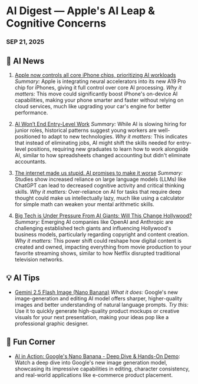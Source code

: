 # AI Digest — Apple's AI Leap & Cognitive Concerns
### SEP 21, 2025

## 🚨 AI News
1. [Apple now controls all core iPhone chips, prioritizing AI workloads](https://www.cnbc.com/2025/09/21/apple-now-controls-all-core-iphone-chips-prioritizing-ai-workloads.html)
   *Summary:* Apple is integrating neural accelerators into its new A19 Pro chip for iPhones, giving it full control over core AI processing.
   *Why it matters:* This move could significantly boost iPhone's on-device AI capabilities, making your phone smarter and faster without relying on cloud services, much like upgrading your car's engine for better performance.

2. [AI Won’t End Entry-Level Work](https://www.bloomberg.com/news/newsletters/2025-09-21/ai-won-t-end-entry-level-work)
   *Summary:* While AI is slowing hiring for junior roles, historical patterns suggest young workers are well-positioned to adapt to new technologies.
   *Why it matters:* This indicates that instead of eliminating jobs, AI might shift the skills needed for entry-level positions, requiring new graduates to learn how to work alongside AI, similar to how spreadsheets changed accounting but didn't eliminate accountants.

3. [The internet made us stupid. AI promises to make it worse](https://www.latimes.com/opinion/story/2025-09-21/ai-artificial-intelligence-internet-e-bike-brain)
   *Summary:* Studies show increased reliance on large language models (LLMs) like ChatGPT can lead to decreased cognitive activity and critical thinking skills.
   *Why it matters:* Over-reliance on AI for tasks that require deep thought could make us intellectually lazy, much like using a calculator for simple math can weaken your mental arithmetic skills.

4. [Big Tech is Under Pressure From AI Giants: Will This Change Hollywood?](https://variety.com/2025/biz/news/ai-big-tech-pressure-hollywood-openai-anthropic-1236525586/)
   *Summary:* Emerging AI companies like OpenAI and Anthropic are challenging established tech giants and influencing Hollywood's business models, particularly regarding copyright and content creation.
   *Why it matters:* This power shift could reshape how digital content is created and owned, impacting everything from movie production to your favorite streaming shows, similar to how Netflix disrupted traditional television networks.

## 💡 AI Tips
- [Gemini 2.5 Flash Image (Nano Banana)](https://medium.com/@WebdesignerDepot/exciting-new-tools-for-designers-september-2025-bfc6fb8b00ca)
  *What it does:* Google's new image-generation and editing AI model offers sharper, higher-quality images and better understanding of natural language prompts.
  *Try this:* Use it to quickly generate high-quality product mockups or creative visuals for your next presentation, making your ideas pop like a professional graphic designer.

## 🎉 Fun Corner
- [AI in Action: Google's Nano Banana - Deep Dive & Hands-On Demo](https://www.youtube.com/watch?v=57-D3KQPQuQ): Watch a deep dive into Google's new image generation model, showcasing its impressive capabilities in editing, character consistency, and real-world applications like e-commerce product placement.

